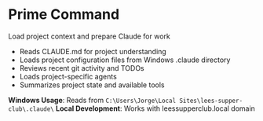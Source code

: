 # Prime Command
Load project context and prepare Claude for work
- Reads CLAUDE.md for project understanding
- Loads project configuration files from Windows .claude directory
- Reviews recent git activity and TODOs
- Loads project-specific agents
- Summarizes project state and available tools

**Windows Usage**: Reads from `C:\Users\Jorge\Local Sites\lees-supper-club\.claude\`
**Local Development**: Works with leessupperclub.local domain